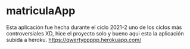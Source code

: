 # matriculaApp
Esta aplicación fue hecha durante el ciclo 2021-2 uno de los ciclos más controversiales XD, hice el proyecto solo y bueno aqui esta la aplicación subida a heroku.
https://qwertyppppp.herokuapp.com/
